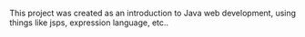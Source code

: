 This project was created as an introduction to Java web development, using things like jsps, expression language, etc..  

